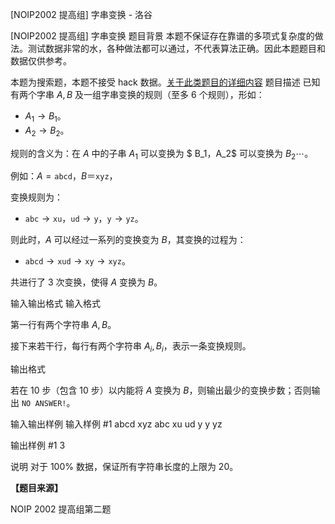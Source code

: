 



[NOIP2002 提高组] 字串变换 - 洛谷














[NOIP2002 提高组] 字串变换
题目背景
本题不保证存在靠谱的多项式复杂度的做法。测试数据非常的水，各种做法都可以通过，不代表算法正确。因此本题题目和数据仅供参考。

本题为搜索题，本题不接受 hack 数据。[关于此类题目的详细内容](https://www.luogu.com.cn/paste/isdgwj5l)
题目描述
已知有两个字串 $A,B$ 及一组字串变换的规则（至多 $6$ 个规则），形如：

- $A_1\to B_1$。
- $A_2\to B_2$。

规则的含义为：在 $A$ 中的子串 $A_1$ 可以变换为 $ B_1$，$A_2$ 可以变换为 $B_2\cdots$。

例如：$A=\texttt{abcd}$，$B＝\texttt{xyz}$，

变换规则为：

- $\texttt{abc}\rightarrow\texttt{xu}$，$\texttt{ud}\rightarrow\texttt{y}$，$\texttt{y}\rightarrow\texttt{yz}$。

则此时，$A$ 可以经过一系列的变换变为 $B$，其变换的过程为：

- $\texttt{abcd}\rightarrow\texttt{xud}\rightarrow\texttt{xy}\rightarrow\texttt{xyz}$。

共进行了 $3$ 次变换，使得 $A$ 变换为 $B$。

输入输出格式
输入格式

第一行有两个字符串 $A,B$。

接下来若干行，每行有两个字符串 $A_i,B_i$，表示一条变换规则。

输出格式

若在 $10$ 步（包含 $10$ 步）以内能将 $A$ 变换为 $B$，则输出最少的变换步数；否则输出 `NO ANSWER!`。

输入输出样例
输入样例 #1
abcd xyz
abc xu
ud y
y yz

输出样例 #1
3

说明
对于 $100\%$ 数据，保证所有字符串长度的上限为 $20$。

**【题目来源】**

NOIP 2002 提高组第二题






